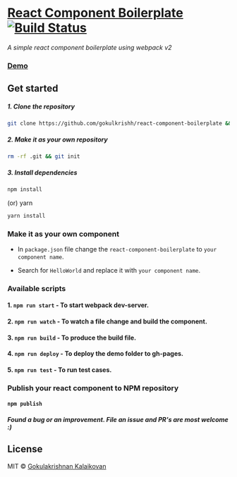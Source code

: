 # [React Component Boilerplate](https://gokulkrishh.github.io/react-component-boilerplate/) [![Build Status](https://travis-ci.org/gokulkrishh/react-component-boilerplate.svg?branch=master)](https://travis-ci.org/gokulkrishh/react-component-boilerplate)

*A simple react component boilerplate using webpack v2*

### [Demo](https://gokulkrishh.github.io/react-component-boilerplate/)

## Get started

##### 1. Clone the repository

```bash
git clone https://github.com/gokulkrishh/react-component-boilerplate && cd react-component-boilerplate
```

##### 2. Make it as your own repository

```bash 
rm -rf .git && git init
```

##### 3. Install dependencies

```bash
npm install
```

(or) yarn

```bash
yarn install
```

### Make it as your own component

- In `package.json` file change the `react-component-boilerplate` to `your component name`.

- Search for `HelloWorld` and replace it with `your component name`.

### Available scripts

#### 1. `npm run start`  - To start webpack dev-server.

#### 2. `npm run watch`  - To watch a file change and build the component.

#### 3. `npm run build`  - To produce the build file.

#### 4. `npm run deploy` - To deploy the demo folder to gh-pages.

#### 5. `npm run test`   - To run test cases.

### Publish your react component to NPM repository

#### `npm publish`

##### Found a bug or an improvement. File an issue and PR's are most welcome :)

## License

MIT © [Gokulakrishnan Kalaikovan](https://github.com/gokulkrishh)

